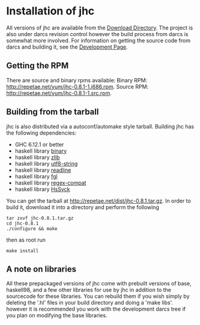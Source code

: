 Installation of jhc
===================

All versions of jhc are available from the
[Download Directory](http://repetae.net/dist/). The project is
also under darcs revision control however the build process from darcs is
somewhat more involved. For information on getting the source code from darcs
and building it, see the [Development Page](development.shtml).

Getting the RPM
---------------

There are source and binary rpms available:
Binary RPM: <http://repetae.net/yum/jhc-0.8.1-1.i686.rpm>.
Source RPM: <http://repetae.net/yum/jhc-0.8.1-1.src.rpm>.

Building from the tarball
-------------------------

jhc is also distributed via a autoconf/automake style tarball. Building jhc
has the following dependencies:

 * GHC 6.12.1 or better
 * haskell library [binary](http://hackage.haskell.org/cgi-bin/hackage-scripts/package/binary)
 * haskell library [zlib](http://hackage.haskell.org/cgi-bin/hackage-scripts/package/zlib)
 * haskell library [utf8-string](http://hackage.haskell.org/cgi-bin/hackage-scripts/package/utf8-string)
 * haskell library [readline](http://hackage.haskell.org/cgi-bin/hackage-scripts/package/readline)
 * haskell library [fgl](http://hackage.haskell.org/cgi-bin/hackage-scripts/package/fgl)
 * haskell library [regex-compat](http://hackage.haskell.org/cgi-bin/hackage-scripts/package/regex-compat)
 * haskell library [HsSyck](http://hackage.haskell.org/cgi-bin/hackage-scripts/package/HsSyck)

You can get the tarball
at <http://repetae.net/dist/jhc-0.8.1.tar.gz>. In order
to build it, download it into a directory and perform the following

    tar zxvf jhc-0.8.1.tar.gz
    cd jhc-0.8.1
    ./configure && make

then as root run

    make install


A note on libraries
-------------------

All these prepackaged versions of jhc come with prebuilt versions of base,
haskell98, and a few other libraries for use by jhc in addition to the
sourcecode for these libraries. You can rebuild them if you wish simply by
deleting the '.hl' files in your build directory and doing a 'make libs'.
however it is recommended you work with the development darcs tree if you plan
on modifying the base libraries.
